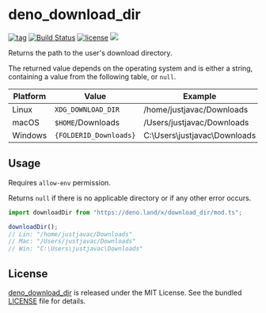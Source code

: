# deno_download_dir

[![tag](https://img.shields.io/github/release/justjavac/deno_download_dir)](https://github.com/justjavac/deno_download_dir/releases)
[![Build Status](https://github.com/justjavac/deno_download_dir/workflows/ci/badge.svg?branch=master)](https://github.com/justjavac/deno_download_dir/actions)
[![license](https://img.shields.io/github/license/justjavac/deno_download_dir)](https://github.com/justjavac/deno_download_dir/blob/master/LICENSE)
[![](https://img.shields.io/badge/deno-v1.3-green.svg)](https://github.com/denoland/deno)

Returns the path to the user's download directory.

The returned value depends on the operating system and is either a string,
containing a value from the following table, or `null`.

|Platform | Value                  | Example                      |
| ------- | ---------------------- | ---------------------------- |
| Linux   | `XDG_DOWNLOAD_DIR`     | /home/justjavac/Downloads    |
| macOS   | `$HOME`/Downloads      | /Users/justjavac/Downloads   |
| Windows | `{FOLDERID_Downloads}` | C:\Users\justjavac\Downloads |

## Usage

Requires `allow-env` permission.

Returns `null` if there is no applicable directory or if any other error occurs.

```ts
import downloadDir from "https://deno.land/x/download_dir/mod.ts";

downloadDir();
// Lin: "/home/justjavac/Downloads"
// Mac: "/Users/justjavac/Downloads"
// Win: "C:\Users\justjavac\Downloads"
```

## License

[deno_download_dir](https://github.com/justjavac/deno_download_dir) is released under the MIT License. See the bundled [LICENSE](./LICENSE) file for details.
